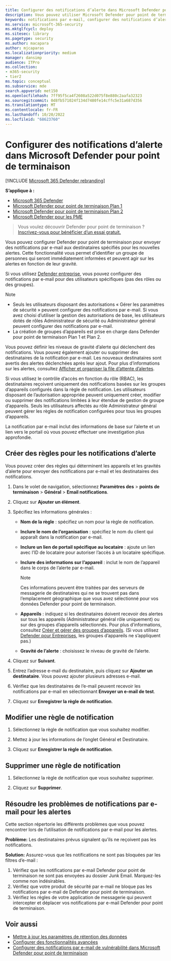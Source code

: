 ```yaml
---
title: Configurer des notifications d’alerte dans Microsoft Defender pour point de terminaison
description: Vous pouvez utiliser Microsoft Defender pour point de terminaison pour configurer les paramètres de notification par e-mail pour les alertes de sécurité, en fonction de la gravité et d’autres critères.
keywords: notifications par e-mail, configurer des notifications d’alerte, Microsoft Defender pour point de terminaison, Microsoft Defender pour point de terminaison notifications, Microsoft Defender pour point de terminaison alertes, Windows Entreprise, Windows Éducation
ms.service: microsoft-365-security
ms.mktglfcycl: deploy
ms.sitesec: library
ms.pagetype: security
ms.author: macapara
author: mjcaparas
ms.localizationpriority: medium
manager: dansimp
audience: ITPro
ms.collection:
- m365-security
- tier2
ms.topic: conceptual
ms.subservice: mde
search.appverid: met150
ms.openlocfilehash: 7ff95f5ca4f2608a522d075f8e880c2aafa32323
ms.sourcegitcommit: 0d8fb571024f134d7480fe14cffc5e31a687d356
ms.translationtype: MT
ms.contentlocale: fr-FR
ms.lasthandoff: 10/20/2022
ms.locfileid: "68623760"
---
```

# <a name="configure-alert-notifications-in-microsoft-defender-for-endpoint"></a>Configurer des notifications d’alerte dans Microsoft Defender pour point de terminaison

[!INCLUDE [Microsoft 365 Defender rebranding](../../includes/microsoft-defender.md)]

**S’applique à :**
- [Microsoft 365 Defender](https://go.microsoft.com/fwlink/?linkid=2118804)
- [Microsoft Defender pour point de terminaison Plan 1](https://go.microsoft.com/fwlink/p/?linkid=2154037)
- [Microsoft Defender pour point de terminaison Plan 2](https://go.microsoft.com/fwlink/p/?linkid=2154037)
- [Microsoft Defender pour les PME](../defender-business/mdb-overview.md)

> Vous voulez découvrir Defender pour point de terminaison ? [Inscrivez-vous pour bénéficier d’un essai gratuit.](https://signup.microsoft.com/create-account/signup?products=7f379fee-c4f9-4278-b0a1-e4c8c2fcdf7e&ru=https://aka.ms/MDEp2OpenTrial?ocid=docs-wdatp-emailconfig-abovefoldlink)

Vous pouvez configurer Defender pour point de terminaison pour envoyer des notifications par e-mail aux destinataires spécifiés pour les nouvelles alertes. Cette fonctionnalité vous permet d’identifier un groupe de personnes qui seront immédiatement informées et peuvent agir sur les alertes en fonction de leur gravité.

Si vous utilisez [Defender entreprise](../defender-business/mdb-overview.md), vous pouvez configurer des notifications par e-mail pour des utilisateurs spécifiques (pas des rôles ou des groupes).

> [!NOTE]
> - Seuls les utilisateurs disposant des autorisations « Gérer les paramètres de sécurité » peuvent configurer des notifications par e-mail. Si vous avez choisi d’utiliser la gestion des autorisations de base, les utilisateurs dotés de rôles Administrateur de sécurité ou Administrateur général peuvent configurer des notifications par e-mail.
> - La création de groupes d’appareils est prise en charge dans Defender pour point de terminaison Plan 1 et Plan 2.

Vous pouvez définir les niveaux de gravité d’alerte qui déclenchent des notifications. Vous pouvez également ajouter ou supprimer des destinataires de la notification par e-mail. Les nouveaux destinataires sont avertis des alertes déclenchées après leur ajout. Pour plus d’informations sur les alertes, consultez [Afficher et organiser la file d’attente d’alertes](alerts-queue.md).

Si vous utilisez le contrôle d’accès en fonction du rôle (RBAC), les destinataires reçoivent uniquement des notifications basées sur les groupes d’appareils configurés dans la règle de notification. Les utilisateurs disposant de l’autorisation appropriée peuvent uniquement créer, modifier ou supprimer des notifications limitées à leur étendue de gestion de groupe d’appareils. Seuls les utilisateurs affectés au rôle Administrateur général peuvent gérer les règles de notification configurées pour tous les groupes d’appareils.

La notification par e-mail inclut des informations de base sur l’alerte et un lien vers le portail où vous pouvez effectuer une investigation plus approfondie.

## <a name="create-rules-for-alert-notifications"></a>Créer des règles pour les notifications d’alerte
Vous pouvez créer des règles qui déterminent les appareils et les gravités d’alerte pour envoyer des notifications par e-mail et les destinataires des notifications.

1. Dans le volet de navigation, sélectionnez **Paramètres des** \> **points de terminaison** \> **Général** \> **Email notifications**.

2. Cliquez sur **Ajouter un élément**.

3. Spécifiez les informations générales :
    - **Nom de la règle** : spécifiez un nom pour la règle de notification.
    - **Inclure le nom de l’organisation** : spécifiez le nom du client qui apparaît dans la notification par e-mail.
    - **Inclure un lien de portail spécifique au locataire** : ajoute un lien avec l’ID de locataire pour autoriser l’accès à un locataire spécifique.
    - **Inclure des informations sur l’appareil** : inclut le nom de l’appareil dans le corps de l’alerte par e-mail.

        > [!NOTE]
        > Ces informations peuvent être traitées par des serveurs de messagerie de destinataires qui ne se trouvent pas dans l’emplacement géographique que vous avez sélectionné pour vos données Defender pour point de terminaison.

    - **Appareils** : indiquez si les destinataires doivent recevoir des alertes sur tous les appareils (Administrateur général rôle uniquement) ou sur des groupes d’appareils sélectionnés. Pour plus d’informations, consultez [Créer et gérer des groupes d’appareils](machine-groups.md). (Si vous utilisez [Defender pour Entreprises](../defender-business/mdb-overview.md), les groupes d’appareils ne s’appliquent pas.)
    - **Gravité de l’alerte** : choisissez le niveau de gravité de l’alerte.

4. Cliquez sur **Suivant**.

5. Entrez l’adresse e-mail du destinataire, puis cliquez sur **Ajouter un destinataire**. Vous pouvez ajouter plusieurs adresses e-mail.

6. Vérifiez que les destinataires de l’e-mail peuvent recevoir les notifications par e-mail en sélectionnant **Envoyer un e-mail de test**.

7. Cliquez sur **Enregistrer la règle de notification**.

## <a name="edit-a-notification-rule"></a>Modifier une règle de notification

1. Sélectionnez la règle de notification que vous souhaitez modifier.

2. Mettez à jour les informations de l’onglet Général et Destinataire.

3. Cliquez sur **Enregistrer la règle de notification**.

## <a name="delete-notification-rule"></a>Supprimer une règle de notification

1. Sélectionnez la règle de notification que vous souhaitez supprimer.

2. Cliquez sur **Supprimer**.

## <a name="troubleshoot-email-notifications-for-alerts"></a>Résoudre les problèmes de notifications par e-mail pour les alertes

Cette section répertorie les différents problèmes que vous pouvez rencontrer lors de l’utilisation de notifications par e-mail pour les alertes.

**Problème:** Les destinataires prévus signalent qu’ils ne reçoivent pas les notifications.

**Solution:** Assurez-vous que les notifications ne sont pas bloquées par les filtres d’e-mail :

1. Vérifiez que les notifications par e-mail Defender pour point de terminaison ne sont pas envoyées au dossier Junk Email. Marquez-les comme non indésirables.
2. Vérifiez que votre produit de sécurité par e-mail ne bloque pas les notifications par e-mail de Defender pour point de terminaison.
3. Vérifiez les règles de votre application de messagerie qui peuvent intercepter et déplacer vos notifications par e-mail Defender pour point de terminaison.

## <a name="related-topics"></a>Voir aussi

- [Mettre à jour les paramètres de rétention des données](data-retention-settings.md)
- [Configurer des fonctionnalités avancées](advanced-features.md)
- [Configurer des notifications par e-mail de vulnérabilité dans Microsoft Defender pour point de terminaison](/microsoft-365/security/defender-endpoint/configure-vulnerability-email-notifications)
